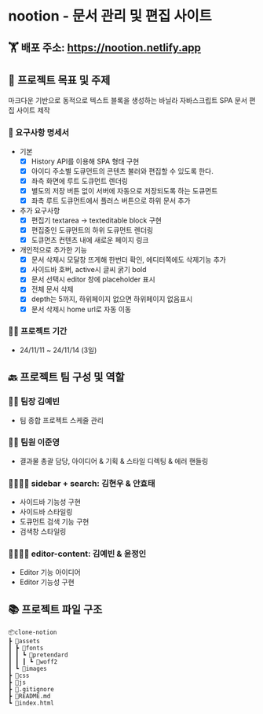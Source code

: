 # nootion - 문서 관리 및 편집 사이트 
 
## 🏋 배포 주소: https://nootion.netlify.app

## 💁 프로젝트 목표 및 주제

마크다운 기반으로 동적으로 텍스트 블록을 생성하는 바닐라 자바스크립트 SPA 문서 편집 사이트 제작

### 📜 요구사항 명세서

- 기본
  - [x] History API를 이용해 SPA 형태 구현
  - [x] 아이디 주소별 도큐먼트의 콘텐츠 불러와 편집할 수 있도록 한다.
  - [x] 좌측 화면에 루트 도큐먼트 렌더링
  - [x] 별도의 저장 버튼 없이 서버에 자동으로 저장되도록 하는 도큐먼트
  - [x] 좌측 루트 도큐먼트에서 플러스 버튼으로 하위 문서 추가
- 추가 요구사항
  - [x] 편집기 textarea -> texteditable block 구현
  - [x] 편집중인 도큐먼트의 하위 도큐먼트 렌더링
  - [x] 도큐먼츠 컨텐츠 내에 새로운 페이지 링크
 
- 개인적으로 추가한 기능
  - [x] 문서 삭제시 모달창 뜨게해 한번더 확인, 에디터쪽에도 삭제기능 추가
  - [x] 사이드바 호버, active시 글씨 굵기 bold
  - [x] 문서 선택시 editor 창에 placeholder 표시
  - [x] 전체 문서 삭제
  - [x] depth는 5까지, 하위페이지 없으면 하위페이지 없음표시
  - [x] 문서 삭제시 home url로 자동 이동  

### 🏋️‍♀️ 프로젝트 기간

- 24/11/11 ~ 24/11/14 (3일)

## 🔙 프로젝트 팀 구성 및 역할

### 👩‍💻 팀장 김예빈

- 팀 종합 프로젝트 스케줄 관리

### 🧑‍💻 팀원 이준영

- 결과물 총괄 담당, 아이디어 & 기획 & 스타일 디렉팅 & 에러 핸들링

### 🧑‍💻👨‍💻 sidebar + search: 김현우 & 안효태

- 사이드바 기능성 구현
- 사이드바 스타일링
- 도큐먼트 검색 기능 구현
- 검색창 스타일링

### 👩‍💻👩‍💻 editor-content: 김예빈 & 윤정인

- Editor 기능 아이디어
- Editor 기능성 구현

## 📚 프로젝트 파일 구조

    📦clone-notion
    ┣ 📂assets
    ┃ ┣ 📂fonts
    ┃ ┃ ┗ 📂pretendard
    ┃ ┃ ┃ ┗ 📂woff2
    ┃ ┗ 📂images
    ┣ 📂css
    ┣ 📂js
    ┣ 📜.gitignore
    ┣ 📜README.md
    ┗ 📜index.html


